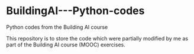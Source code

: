 # BuildingAI---Python-codes
Python codes from the Building AI course

This repository is to store the code which were partially modified by me as part of the Building AI course (MOOC) exercises.
